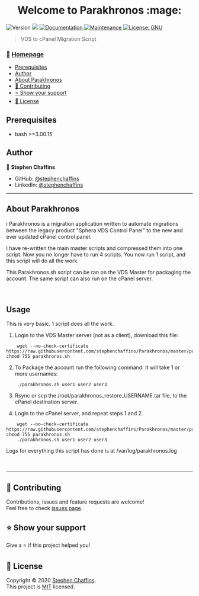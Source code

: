 <h1 align="center">Welcome to Parakhronos :mage: </h1>
<p>
  <img alt="Version" src="https://img.shields.io/badge/version-1.5-blue.svg?cacheSeconds=2592000" />
  <img src="https://img.shields.io/badge/bash-%3E%3D3.00.15-blue.svg" />
  <a href="https://github.com/stephenchaffins/Parakhronos#readme" target="_blank">
    <img alt="Documentation" src="https://img.shields.io/badge/documentation-yes-brightgreen.svg" />
  </a>
  <a href="https://github.com/stephenchaffins/Parakhronos/graphs/commit-activity" target="_blank">
    <img alt="Maintenance" src="https://img.shields.io/badge/Maintained%3F-yes-green.svg" />
  </a>
  <a href="https://github.com/stephenchaffins/Parakhronos/blob/master/LICENSE" target="_blank">
    <img alt="License: GNU" src="https://img.shields.io/github/license/stephenchaffins/Parakhronos" />
  </a>
</p>

> VDS to cPanel Migration Script

### :house_with_garden: [Homepage](https://github.com/stephenchaffins/Parakhronos)

<!-- TOC START min:1 max:3 link:true asterisk:true update:true -->
  * [Prerequisites](#prerequisites)
  * [Author](#author)
  * [About Parakhronos](#about-parakhronos)
  * [:handshake: Contributing](#handshake-contributing)
  * [:star: Show your support](#show-your-support)
  * [:pencil:	 License](#pencil-license)
<!-- TOC END -->



## Prerequisites

- bash >=3.00.15

## Author

:bust_in_silhouette: **Stephen Chaffins**

* GitHub: [@stephenchaffins](https://github.com/stephenchaffins)
* LinkedIn: [@stephenchaffins](https://linkedin.com/in/stephen-chaffins-39412760)

***

## About Parakhronos

:information_source: Parakhronos is a migration application written to automate migrations between the legacy product "Sphera VDS Control Panel" to the new and ever updated cPanel control panel.

I have re-written the main master scripts and compressed them into one script. Now you no longer have to run 4 scripts. You now run 1 script, and this script will do all the work.

This Parakhronos.sh script can be ran on the VDS Master for packaging the account. The same script can also run on the cPanel server.
<br /><br /><br />

## Usage

This is very basic. 1 script does all the work.


1. Login to the VDS Master server (not as a client), download this file:
```
    wget --no-check-certificate https://raw.githubusercontent.com/stephenchaffins/Parakhronos/master/parakhronos.sh; chmod 755 parakhronos.sh
```
2. To Package the account run the following command. It will take 1 or more usernames:
```
    ./parakhronos.sh user1 user2 user3
```
3. Rsync or scp the /root/parakhronos_restore_USERNAME.tar file, to the cPanel destination server.

4. Login to the cPanel server, and repeat steps 1 and 2.
```
    wget --no-check-certificate https://raw.githubusercontent.com/stephenchaffins/Parakhronos/master/parakhronos.sh; chmod 755 parakhronos.sh
    ./parakhronos.sh user1 user2 user3
```

Logs for everything this script has done is at /var/log/parakhronos.log
<br /><br /><br />


***
## :handshake: Contributing

Contributions, issues and feature requests are welcome!<br />Feel free to check [issues page](https://github.com/stephenchaffins/Parakhronos/issues).

## :star: Show your support

Give a ⭐️ if this project helped you!

## :pencil:	 License

Copyright © 2020 [Stephen Chaffins](https://github.com/stephenchaffins).<br />
This project is [MIT](https://github.com/stephenchaffins/Parakhronos/blob/master/LICENSE) licensed.
